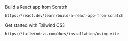 Build a React app from Scratch
```cmd
https://react.dev/learn/build-a-react-app-from-scratch
```

Get started with Tailwind CSS
```cmd
https://tailwindcss.com/docs/installation/using-vite
```

